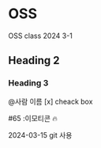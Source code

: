 # OSS
OSS class 2024 3-1

## Heading 2
### Heading 3

@사람 이름
[x] cheack box

#65
:이모티콘
🔥

2024-03-15
git 사용
